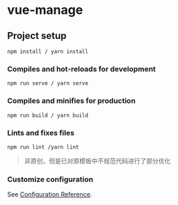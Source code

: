 # vue-manage

## Project setup
```
npm install / yarn install
```

### Compiles and hot-reloads for development
```
npm run serve / yarn serve
```

### Compiles and minifies for production
```
npm run build / yarn build
```

### Lints and fixes files
```
npm run lint /yarn lint
```
> 非原创，但是已对原模板中不规范代码进行了部分优化
### Customize configuration
See [Configuration Reference](https://cli.vuejs.org/config/).
